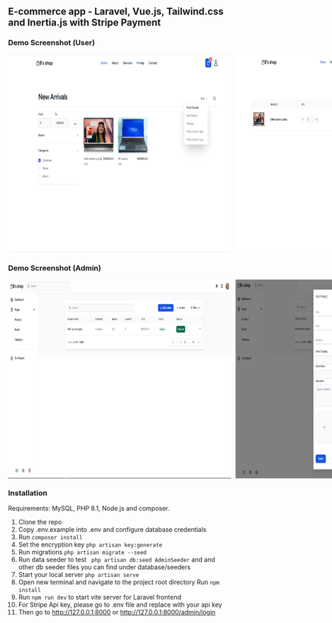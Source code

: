 ## E-commerce app - Laravel, Vue.js, Tailwind.css and Inertia.js with Stripe Payment

### Demo Screenshot (User)
<div style="display: flex; gap: 10px;">
    <img src="public/Screenshot%20(59).png" alt="User Screenshot 1"  height="450" width="700"/>
    <img src="public/Screenshot%20(60).png" alt="User Screenshot 2" height="450" width="700" />
</div>

### Demo Screenshot (Admin)
<div style="display: flex; gap: 10px;">
    <img src="public/Screenshot%20(58).png" alt="Admin Screenshot 2"  height="450" width="700"/>
    <img src="public/Screenshot%20(57).png" alt="Admin Screenshot 1" height="450" width="700"/>
</div>


### Installation

Requirements: MySQL, PHP 8.1, Node.js and composer.

1. Clone the repo
2. Copy .env.example into .env and configure database credentials
3. Run `composer install`
4. Set the encryption key `php artisan key:generate`
5. Run migrations `php artisan migrate --seed`
6. Run data seeder to test ``` php artisan db:seed AdminSeeder``` and and other db seeder files you can find under database/seeders
7. Start your local server `php artisan serve`
8. Open new terminal and navigate to the project root directory
   Run `npm install`
9. Run `npm run dev` to start vite server for Laravel frontend
10. For Stripe Api key, please go to .env file and replace with your api key
11. Then go to http://127.0.0.1:8000 or http://127.0.0.1:8000/admin/login 
